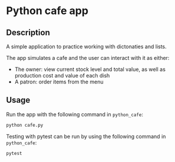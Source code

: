 # Python cafe app

## Description

A simple application to practice working with dictonaties and lists.

The app simulates a cafe and the user can interact with it as either:
- The owner: view current stock level and total value, as well as production cost and value of each dish 
- A patron: order items from the menu 

## Usage

Run the app with the following command in `python_cafe`:
```md
python cafe.py
```

Testing with pytest can be run by using the following command in `python_cafe`:
```md
pytest
``` 
